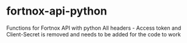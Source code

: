 # fortnox-api-python
Functions for Fortnox API with python
All headers - Access token and Client-Secret is removed and needs to be added for the code to work
